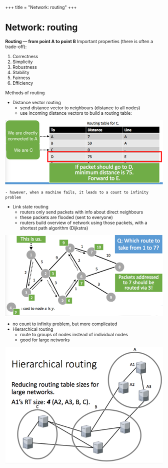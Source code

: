 +++
title = "Network: routing"
+++

# Network: routing
**Routing — from point A to point B**
Important properties (there is often a trade-off):
1. Correctness
2. Simplicity
3. Robustness
4. Stability
5. Fairness
6. Efficiency

Methods of routing

- Distance vector routing
    - send distance vector to neighbours (distance to all nodes)
    - use incoming distance vectors to build a routing table:

![screenshot.png](01fa6d1e957a499ffa8f1941a6d59d59.png)

    - however, when a machine fails, it leads to a count to infinity problem
- Link state routing
    - routers only send packets with info about direct neighbours
    - these packets are flooded (sent to everyone)
    - routers build overview of network using those packets, with a shortest path algorithm (Dijkstra)

![screenshot.png](1d4ae13f6dc2207b606de35707c729b5.png)

- no count to infinity problem, but more complicated
- Hierarchical routing
    - route to groups of nodes instead of individual nodes
    - good for large networks

![screenshot.png](6c186bbc88a8d4c2a2549881d5024f2b.png)
